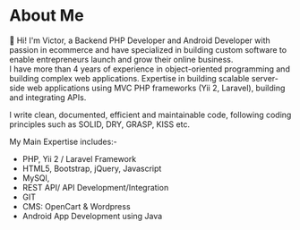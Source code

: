 # About Me
👋 Hi! I'm Victor, a  Backend PHP Developer and Android Developer with passion in  ecommerce and have specialized in building custom software to enable entrepreneurs launch and grow their online business.  
I have more than 4 years of experience in object-oriented programming and building complex web applications. 
Expertise in building scalable server-side web applications using MVC PHP frameworks (Yii 2, Laravel), building and integrating APIs.

I write clean, documented, efficient and maintainable code, following coding principles such as SOLID, DRY, GRASP, KISS etc.

My Main Expertise includes:-

- PHP, Yii 2 / Laravel Framework
- HTML5, Bootstrap, jQuery, Javascript
- MySQl,
- REST API/ API Development/Integration
- GIT
- CMS: OpenCart & Wordpress
- Android App Development using Java 
